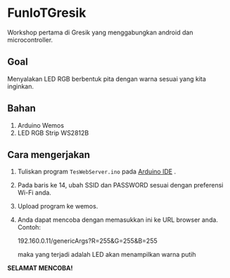 # FunIoTGresik

Workshop pertama di Gresik yang menggabungkan android dan microcontroller.



## Goal

Menyalakan LED RGB berbentuk pita dengan warna sesuai yang kita inginkan.



## Bahan

1. Arduino Wemos
2. LED RGB Strip WS2812B



## Cara mengerjakan

1. Tuliskan program `TesWebServer.ino` pada [Arduino IDE](https://www.arduino.cc/en/main/software) .

2. Pada baris ke 14, ubah SSID dan PASSWORD sesuai dengan preferensi Wi-Fi anda.

3. Upload program ke wemos.

4. Anda dapat mencoba dengan memasukkan ini ke URL browser anda. Contoh:

   192.160.0.11/genericArgs?R=255&G=255&B=255

   maka yang terjadi adalah LED akan menampilkan warna putih



**SELAMAT MENCOBA!**
